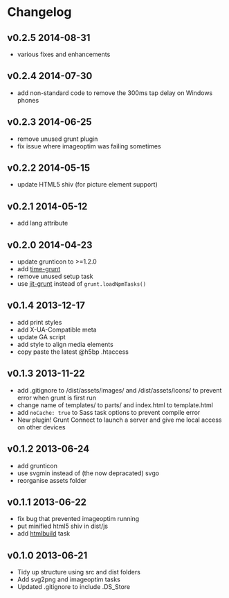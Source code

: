 # Changelog

## v0.2.5 2014-08-31

* various fixes and enhancements

## v0.2.4 2014-07-30

* add non-standard code to remove the 300ms tap delay on Windows phones

## v0.2.3 2014-06-25

* remove unused grunt plugin
* fix issue where imageoptim was failing sometimes

## v0.2.2 2014-05-15

* update HTML5 shiv (for picture element support)

## v0.2.1 2014-05-12

* add lang attribute

## v0.2.0 2014-04-23

* update grunticon to >=1.2.0
* add [time-grunt](https://github.com/sindresorhus/time-grunt)
* remove unused setup task
* use [jit-grunt](https://github.com/shootaroo/jit-grunt) instead of `grunt.loadNpmTasks()`

## v0.1.4 2013-12-17

* add print styles
* add X-UA-Compatible meta
* update GA script
* add style to align media elements
* copy paste the latest @h5bp .htaccess

## v0.1.3 2013-11-22

* add .gitignore to /dist/assets/images/ and /dist/assets/icons/ to prevent error when grunt is first run
* change name of templates/ to parts/ and index.html to template.html
* add `noCache: true` to Sass task options to prevent compile error
* New plugin! Grunt Connect to launch a server and give me local access on other devices

## v0.1.2 2013-06-24

* add grunticon
* use svgmin instead of (the now depracated) svgo
* reorganise assets folder

## v0.1.1 2013-06-22

* fix bug that prevented imageoptim running
* put minified html5 shiv in dist/js
* add [htmlbuild](https://github.com/spatools/grunt-html-build) task

## v0.1.0 2013-06-21

* Tidy up structure using src and dist folders
* Add svg2png and imageoptim tasks
* Updated .gitignore to include .DS_Store
